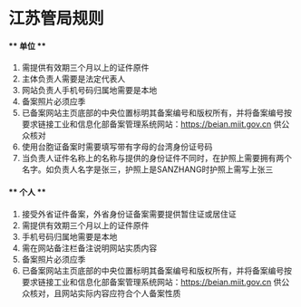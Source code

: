 

# 江苏管局规则

<!-- tabs:start -->

#### ** 单位 **

1. 需提供有效期三个月以上的证件原件                                                                                                            
2. 主体负责人需要是法定代表人                                                                                                              
3. 网站负责人手机号码归属地需要是本地                                                                                                                                    
4. 备案照片必须应季                                                                                                                                                                                                                                                             
5. 已备案网站主页底部的中央位置标明其备案编号和版权所有，并将备案编号按要求链接工业和信息化部备案管理系统网站：https://beian.miit.gov.cn 供公众核对                                                                                                                
6. 使用台胞证备案时需要填写带有字母的台湾身份证号码                                             
7. 当负责人证件名称上的名称与提供的身份证件不同时，在护照上需要拥有两个名字。如负责人名字是张三，护照上是SANZHANG时护照上需写上张三

#### ** 个人 **

1. 接受外省证件备案，外省身份证备案需要提供暂住证或居住证
2. 需提供有效期三个月以上的证件原件                                                                                                                        
3. 手机号码归属地需要是本地                                                                                                          
4. 需在网站备注栏备注说明网站实质内容                                                                                      
5. 备案照片必须应季                                                                                                                                                                                                     
6. 已备案网站主页底部的中央位置标明其备案编号和版权所有，并将备案编号按要求链接工业和信息化部备案管理系统网站：https://beian.miit.gov.cn 供公众核对，且网站实际内容应符合个人备案性质  

<!-- tabs:end -->